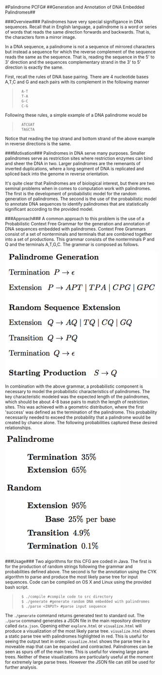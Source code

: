 #Palindrome PCFG#
##Generation and Annotation of DNA Embedded Palindromes##

###Overview###
Palindromes have very special signifigance in DNA sequences. Recall that in English language, a palindrome is a word or series of words that reads the same direction forwards and backwards. That is, the characters form a mirror image. 

In a DNA sequence, a palindrome is not a sequence of mirrored characters but instead a sequence for which the reverse complement of the sequence reads the same as the sequence. That is, reading the sequence in the 5' to 3' direction and the sequences complementary strand in the 3' to 5' direction is exactly the same.

First, recall the rules of DNA base pairing. There are 4 nucleotide bases A,T,C and G and each pairs with its complement in the following manner

>		A-T
>		T-A
>		G-C
>		C-G

Following these rules, a simple example of a DNA palindrome would be

>		ATCGAT
>		TAGCTA

Notice that reading the top strand and bottom strand of the above example in reverse directions is the same.

###Motivation###
Palindromes in DNA serve many purposes. Smaller palindromes serve as restriction sites where restriction enzymes can bind and sheer the DNA in two. Larger palindromes are the remenants of inverted duplications, where a long segment of DNA is replicated and spliced back into the genome in reverse orientation.

It's quite clear that Palindromes are of biological interest, but there are two seminal problems when in comes to computation work with palindromes. The first is the development of probabilistic model for the random generation of palindromes. The second is the use of the probabilistic model to annotate DNA sequences to identify palindromes that are statistically significant according to the provided model.

###Approach###
A common approach to this problem is the use of a Probabilistic Context Free Grammar for the generation and annotation of DNA sequences embedded with palindromes.
Context Free Grammars consist of a set of nonterminals and terminals that are combined together into a set of productions. This grammar consists of the nonterminals P and Q and the terminals A,T,G,C. The grammar is composed as follows.

![Palindrome CFG](graphics/palindrome_grammar.png "Context Free Grammar for Palindrome Production")

In combination with the above grammar, a probabilistic component is necessary to model the probabilistic characteristics of palindromes. The key characteristic modeled was the expected length of the palindromes, which should be about 4-8 base pairs to match the length of restriction sites. This was achieved with a geometric distribution, where the first 'success' was defined as the termination of the palindrome. This probability necessarily needed to exceed the probability that a palindrome would be created by chance alone. The following probabilities captured these desired relationships.

![CFG Probabilities](graphics/probability.png "Probabilities Capturing Desired Characteristics for Prduction of Restriction Sites")

###Usage###
Two algorithms for this CFG are coded in Java. The first is for the production of random strings following the grammar and probabilities defined above. The second is for the annotation using the CYK algorithm to parse and produce the most likely parse tree for input sequences.
Code can be compiled on OS X and Linux using the provided bash script.

>		$ ./compile #compile code to src directory
>		$ ./generate #generate random DNA embedded with palindromes
>		$ ./parse <INPUT> #parse input sequence

The `./generate` command returns generated text to standard out. The `./parse` command generates a JSON file in the main repository directory called `data.json`. Opening either `explore.html` or `visualize.html` will produce a visualization of the most likely parse tree. `visualize.html` shows a static parse tree with palindromes highlighted in red. This is useful for seeing the output text in order. `visualize.html` shows the parse tree in a moveable map that can be expanded and contracted. Palindromes can be seen as spurs off of the main tree. This is useful for viewing large parse trees. Neither of these visualizations are particularly useful at the moment for extremely large parse trees. However the JSON file can still be used for further analysis.